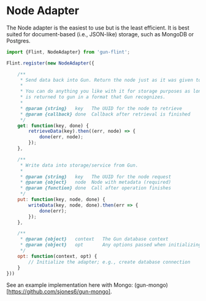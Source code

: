 # Node Adapter

The Node adapter is the easiest to use but is the least efficient. It is best suited for document-based (i.e., JSON-like) storage, such as MongoDB or Postgres.

```javascript
import {Flint, NodeAdapter} from 'gun-flint';

Flint.register(new NodeAdapter({

    /**
     * Send data back into Gun. Return the node just as it was given to store
     *
     * You can do anything you like with it for storage purposes as long as it
     * is returned to gun in a format that Gun recognizes.
     *
     * @param {string}   key   The UUID for the node to retrieve
     * @param {callback} done  Callback after retrieval is finished
     */
    get: function(key, done) {
        retrieveData(key).then((err, node) => {
            done(err, node);
        });
    },

    /**
     * Write data into storage/service from Gun.
     * 
     * @param {string}   key   The UUID for the node request
     * @param {object}   node  Node with metadata (required)
     * @param {function} done  Call after operation finishes
     */
    put: function(key, node, done) {
        writeData(key, node, done).then(err => {
            done(err);
        });
    },

    /**
     * @param {object}   context   The Gun database context
     * @param {object}   opt       Any options passed when initializing Gun or calling `gun.opt`
     */
    opt: function(context, opt) {
        // Initialize the adapter; e.g., create database connection
    }
}))

```
See an example implementation here with Mongo: (gun-mongo)[https://github.com/sjones6/gun-mongo].